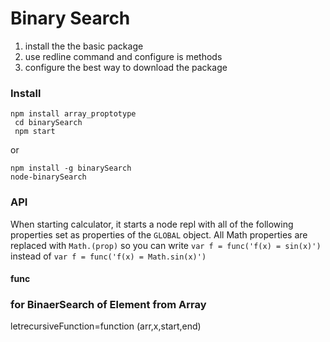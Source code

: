 <!-- this is readme.md file for my package  -->

# Binary Search

1. install the the basic package
2. use redline command and configure is methods
3. configure the best way to download the package

### Install

    npm install array_proptotype
     cd binarySearch
     npm start

or

    npm install -g binarySearch
    node-binarySearch

### API

When starting calculator, it starts a node repl with all of the following properties set as properties of the `GLOBAL` object.
All Math properties are replaced with `Math.(prop)` so you can write `var f = func('f(x) = sin(x)')` instead of `var f = func('f(x) = Math.sin(x)')`

#### func

### for BinaerSearch of Element from Array

letrecursiveFunction=function (arr,x,start,end)
